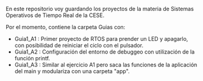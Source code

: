 En este repositorio voy guardando los proyectos de la materia de Sistemas Operativos de Tiempo Real de la CESE.

Por el momento, contiene la carpeta Guias con:

- Guia1_A1 : Primer proyecto de RTOS para prender un LED y apagarlo, con posibilidad de reiniciar el ciclo con el pulsador.
- Guia1_A2 : Configuración del entorno de debuggeo con utilización de la función printf.
- Guia1_A3 : Similar al ejercicio A1 pero saca las funciones de la aplicación del main y modulariza con una carpeta "app".
